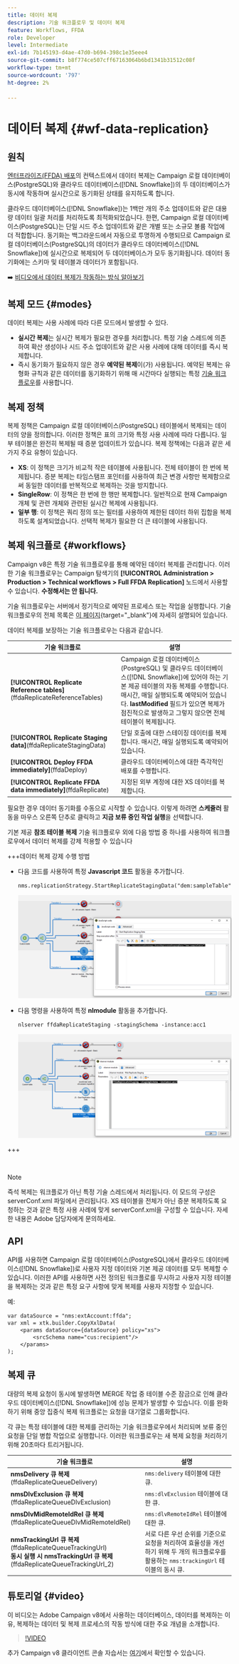 ```yaml
---
title: 데이터 복제
description: 기술 워크플로우 및 데이터 복제
feature: Workflows, FFDA
role: Developer
level: Intermediate
exl-id: 7b145193-d4ae-47d0-b694-398c1e35eee4
source-git-commit: b8f774ce507cff67163064b6bd1341b31512c08f
workflow-type: tm+mt
source-wordcount: '797'
ht-degree: 2%

---
```



# 데이터 복제 {#wf-data-replication}

## 원칙

[엔터프라이즈(FFDA) 배포](enterprise-deployment.md)의 컨텍스트에서 데이터 복제는 Campaign 로컬 데이터베이스(PostgreSQL)와 클라우드 데이터베이스([!DNL Snowflake])의 두 데이터베이스가 동시에 작동하며 실시간으로 동기화된 상태를 유지하도록 합니다.

클라우드 데이터베이스([!DNL Snowflake])는 1백만 개의 주소 업데이트와 같은 대용량 데이터 일괄 처리를 처리하도록 최적화되었습니다. 한편, Campaign 로컬 데이터베이스(PostgreSQL)는 단일 시드 주소 업데이트와 같은 개별 또는 소규모 볼륨 작업에 더 적합합니다. 동기화는 백그라운드에서 자동으로 투명하게 수행되므로 Campaign 로컬 데이터베이스(PostgreSQL)의 데이터가 클라우드 데이터베이스([!DNL Snowflake])에 실시간으로 복제되어 두 데이터베이스가 모두 동기화됩니다. 데이터 동기화에는 스키마 및 테이블과 데이터가 포함됩니다.

➡️ [비디오에서 데이터 복제가 작동하는 방식 알아보기](#video)

## 복제 모드 {#modes}

데이터 복제는 사용 사례에 따라 다른 모드에서 발생할 수 있다.

* **실시간 복제**&#x200B;는 실시간 복제가 필요한 경우를 처리합니다. 특정 기술 스레드에 의존하여 확산 생성이나 시드 주소 업데이트와 같은 사용 사례에 대해 데이터를 즉시 복제합니다.
* 즉시 동기화가 필요하지 않은 경우 **예약된 복제**&#x200B;이(가) 사용됩니다. 예약된 복제는 유형화 규칙과 같은 데이터를 동기화하기 위해 매 시간마다 실행되는 특정 [기술 워크플로우](#workflows)를 사용합니다.

## 복제 정책

복제 정책은 Campaign 로컬 데이터베이스(PostgreSQL) 테이블에서 복제되는 데이터의 양을 정의합니다. 이러한 정책은 표의 크기와 특정 사용 사례에 따라 다릅니다. 일부 테이블은 완전히 복제될 때 증분 업데이트가 있습니다. 복제 정책에는 다음과 같은 세 가지 주요 유형이 있습니다.

* **XS**: 이 정책은 크기가 비교적 작은 테이블에 사용됩니다. 전체 테이블이 한 번에 복제됩니다. 증분 복제는 타임스탬프 포인터를 사용하여 최근 변경 사항만 복제함으로써 동일한 데이터를 반복적으로 복제하는 것을 방지합니다.
* **SingleRow**: 이 정책은 한 번에 한 행만 복제합니다. 일반적으로 현재 Campaign 개체 및 관련 개체와 관련된 실시간 복제에 사용됩니다.
* **일부 행**: 이 정책은 쿼리 정의 또는 필터를 사용하여 제한된 데이터 하위 집합을 복제하도록 설계되었습니다. 선택적 복제가 필요한 더 큰 테이블에 사용됩니다.

## 복제 워크플로 {#workflows}

Campaign v8은 특정 기술 워크플로우를 통해 예약된 데이터 복제를 관리합니다. 이러한 기술 워크플로우는 Campaign 탐색기의 **[!UICONTROL Administration > Production > Technical workflows > Full FFDA Replication]** 노드에서 사용할 수 있습니다. **수정해서는 안 됩니다.**

기술 워크플로우는 서버에서 정기적으로 예약된 프로세스 또는 작업을 실행합니다. 기술 워크플로우의 전체 목록은 [이 페이지](https://experienceleague.adobe.com/docs/campaign/automation/workflows/introduction/wf-type/technical-workflows.html){target="_blank"}에 자세히 설명되어 있습니다.

데이터 복제를 보장하는 기술 워크플로우는 다음과 같습니다.

| 기술 워크플로 | 설명 |
|------|-----------|
| **[!UICONTROL Replicate Reference tables]**(ffdaReplicateReferenceTables) | Campaign 로컬 데이터베이스(PostgreSQL) 및 클라우드 데이터베이스([!DNL Snowflake])에 있어야 하는 기본 제공 테이블의 자동 복제를 수행합니다. 매시간, 매일 실행되도록 예약되어 있습니다. **lastModified** 필드가 있으면 복제가 점진적으로 발생하고 그렇지 않으면 전체 테이블이 복제됩니다. |
| **[!UICONTROL Replicate Staging data]**(ffdaReplicateStagingData) | 단일 호출에 대한 스테이징 데이터를 복제합니다. 매시간, 매일 실행되도록 예약되어 있습니다. |
| **[!UICONTROL Deploy FFDA immediately]**(ffdaDeploy) | 클라우드 데이터베이스에 대한 즉각적인 배포를 수행합니다. |
| **[!UICONTROL Replicate FFDA data immediately]**(ffdaReplicate) | 지정된 외부 계정에 대한 XS 데이터를 복제합니다. |

필요한 경우 데이터 동기화를 수동으로 시작할 수 있습니다. 이렇게 하려면 **스케줄러** 활동을 마우스 오른쪽 단추로 클릭하고 **지금 보류 중인 작업 실행**&#x200B;을 선택합니다.

기본 제공 **참조 테이블 복제** 기술 워크플로우 외에 다음 방법 중 하나를 사용하여 워크플로우에서 데이터 복제를 강제 적용할 수 있습니다

+++데이터 복제 강제 수행 방법

* 다음 코드를 사용하여 특정 **Javascript 코드** 활동을 추가합니다.

  ```
  nms.replicationStrategy.StartReplicateStagingData("dem:sampleTable")
  ```

  ![](assets/jscode.png)

* 다음 명령을 사용하여 특정 **nlmodule** 활동을 추가합니다.

  ```
  nlserver ffdaReplicateStaging -stagingSchema -instance:acc1
  ```

  ![](assets/nlmodule.png)

+++

<br/>

>[!NOTE]
>
>즉석 복제는 워크플로가 아닌 특정 기술 스레드에서 처리됩니다. 이 모드의 구성은 serverConf.xml 파일에서 관리됩니다. XS 테이블을 전체가 아닌 증분 복제하도록 요청하는 것과 같은 특정 사용 사례에 맞게 serverConf.xml을 구성할 수 있습니다. 자세한 내용은 Adobe 담당자에게 문의하세요.

## API

API를 사용하면 Campaign 로컬 데이터베이스(PostgreSQL)에서 클라우드 데이터베이스([!DNL Snowflake])로 사용자 지정 데이터와 기본 제공 데이터를 모두 복제할 수 있습니다. 이러한 API를 사용하면 사전 정의된 워크플로를 무시하고 사용자 지정 테이블을 복제하는 것과 같은 특정 요구 사항에 맞게 복제를 사용자 지정할 수 있습니다.

예:

```
var dataSource = "nms:extAccount:ffda";
var xml = xtk.builder.CopyXxlData(
    <params dataSource={dataSource} policy="xs">
        <srcSchema name="cus:recipient"/>
    </params>
);
```

## 복제 큐

대량의 복제 요청이 동시에 발생하면 MERGE 작업 중 테이블 수준 잠금으로 인해 클라우드 데이터베이스([!DNL Snowflake])에 성능 문제가 발생할 수 있습니다. 이를 완화하기 위해 중앙 집중식 복제 워크플로는 요청을 대기열로 그룹화합니다.

각 큐는 특정 테이블에 대한 복제를 관리하는 기술 워크플로우에서 처리되며 보류 중인 요청을 단일 병합 작업으로 실행합니다. 이러한 워크플로우는 새 복제 요청을 처리하기 위해 20초마다 트리거됩니다.

| 기술 워크플로 | 설명 |
|------|-----------|
| **nmsDelivery 큐 복제**(ffdaReplicateQueueDelivery) | `nms:delivery` 테이블에 대한 큐. |
| **nmsDlvExclusion 큐 복제**(ffdaReplicateQueueDlvExclusion) | `nms:dlvExclusion` 테이블에 대한 큐. |
| **nmsDlvMidRemoteIdRel 큐 복제**(ffdaReplicateQueueDlvMidRemoteIdRel) | `nms:dlvRemoteIdRel` 테이블에 대한 큐. |
| **nmsTrackingUrl 큐 복제**(ffdaReplicateQueueTrackingUrl)<br/>**동시 실행 시 nmsTrackingUrl 큐 복제**(ffdaReplicateQueueTrackingUrl_2) | 서로 다른 우선 순위를 기준으로 요청을 처리하여 효율성을 개선하기 위해 두 개의 워크플로우를 활용하는 `nms:trackingUrl` 테이블의 동시 큐. |

## 튜토리얼 {#video}

이 비디오는 Adobe Campaign v8에서 사용하는 데이터베이스, 데이터를 복제하는 이유, 복제하는 데이터 및 복제 프로세스의 작동 방식에 대한 주요 개념을 소개합니다.

>[!VIDEO](https://video.tv.adobe.com/v/334460?quality=12)

추가 Campaign v8 클라이언트 콘솔 자습서는 [여기](https://experienceleague.adobe.com/en/docs/campaign-learn/tutorials/overview)에서 확인할 수 있습니다.
